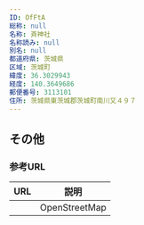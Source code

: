 ```yaml
---
ID: OfFtA
総称: null
名称: 斉神社
名称読み: null
別名: null
都道府県: 茨城県
区域: 茨城町
緯度: 36.3029943
経度: 140.3649686
郵便番号: 3113101
住所: 茨城県東茨城郡茨城町南川又４９７
---
```


## その他

### 参考URL

| URL | 説明          |
| --- | ------------- |
|     | OpenStreetMap |
